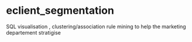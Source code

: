 # eclient_segmentation
SQL visualisation , clustering/association rule mining to help the marketing departement stratigise
